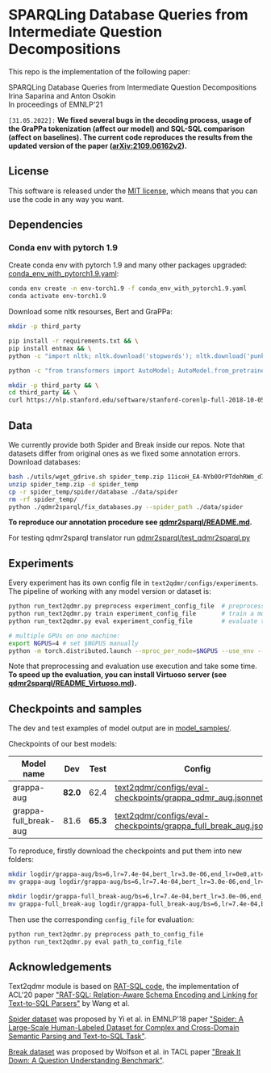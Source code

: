 # SPARQLing Database Queries from Intermediate Question Decompositions

This repo is the implementation of the following paper:

SPARQLing Database Queries from Intermediate Question Decompositions<br>
Irina Saparina and Anton Osokin<br>
In proceedings of EMNLP'21

`[31.05.2022]:` **We fixed several bugs in the decoding process, usage of the GraPPa tokenization (affect our model) and SQL-SQL comparison (affect on baselines). The current code reproduces the results from the updated version of the paper ([arXiv:2109.06162v2](https://arxiv.org/abs/2109.06162v2)).**

## License
This software is released under the [MIT license](./LICENSE), which means that you can use the code in any way you want.

## Dependencies
### Conda env with pytorch 1.9
Create conda env with pytorch 1.9 and many other packages upgraded: [conda_env_with_pytorch1.9.yaml](conda_env_with_pytorch1.9.yaml):
```bash
conda env create -n env-torch1.9 -f conda_env_with_pytorch1.9.yaml
conda activate env-torch1.9
```

Download some nltk resourses, Bert and GraPPa:
``` bash
mkdir -p third_party

pip install -r requirements.txt && \
pip install entmax && \
python -c "import nltk; nltk.download('stopwords'); nltk.download('punkt')"

python -c "from transformers import AutoModel; AutoModel.from_pretrained('bert-large-uncased-whole-word-masking'); AutoModel.from_pretrained('Salesforce/grappa_large_jnt')"

mkdir -p third_party && \
cd third_party && \
curl https://nlp.stanford.edu/software/stanford-corenlp-full-2018-10-05.zip | jar xv
```

## Data
We currently provide both Spider and Break inside our repos. Note that datasets differ from original ones as we fixed some annotation errors. 
Download databases:
```bash
bash ./utils/wget_gdrive.sh spider_temp.zip 11icoH_EA-NYb0OrPTdehRWm_d7-DIzWX
unzip spider_temp.zip -d spider_temp
cp -r spider_temp/spider/database ./data/spider
rm -rf spider_temp/
python ./qdmr2sparql/fix_databases.py --spider_path ./data/spider
```

**To reproduce our annotation procedure see [qdmr2sparql/README.md](qdmr2sparql/README.md).**

For testing qdmr2sparql translator run [qdmr2sparql/test_qdmr2sparql.py](qdmr2sparql/test_qdmr2sparql.py)

## Experiments
Every experiment has its own config file in `text2qdmr/configs/experiments`.
The pipeline of working with any model version or dataset is: 

``` bash
python run_text2qdmr.py preprocess experiment_config_file  # preprocess the data
python run_text2qdmr.py train experiment_config_file       # train a model
python run_text2qdmr.py eval experiment_config_file        # evaluate the results

# multiple GPUs on one machine:
export NGPUS=4 # set $NGPUS manually
python -m torch.distributed.launch --nproc_per_node=$NGPUS --use_env --master_port `./utils/get_free_port.sh`  run_text2qdmr.py train experiment_config_file
```

Note that preprocessing and evaluation use execution and take some time. **To speed up the evaluation, you can install Virtuoso server (see [qdmr2sparql/README_Virtuoso.md](qdmr2sparql/README_Virtuoso.md)).**

## Checkpoints and samples

The dev and test examples of model output are in [model_samples/](model_samples/).

Checkpoints of our best models:

| Model name  | Dev | Test | Config | Link |
| ----------- | ----------- | ----------- | ----------- | ----------- |
| grappa-aug        | **82.0**   | 62.4 | [text2qdmr/configs/eval-checkpoints/grappa_qdmr_aug.jsonnet](text2qdmr/configs/eval-checkpoints/grappa_qdmr_aug.jsonnet) | [Google Drive](https://drive.google.com/file/d/1xfTxIYlqJ1G-tSrgyI7h20hTE5_we-jy/view?usp=sharing) |
| grappa-full_break-aug | 81.6   | **65.3** | [text2qdmr/configs/eval-checkpoints/grappa_full_break_aug.jsonnet](text2qdmr/configs/eval-checkpoints/grappa_full_break_aug.jsonnet)  | [Google Drive](https://drive.google.com/file/d/1wwAZGr6d6v_gP_mMcOaUZEk_A1qX2z0H/view?usp=sharing) |

To reproduce, firstly download the checkpoints and put them into new folders:
``` bash
mkdir logdir/grappa-aug/bs=6,lr=7.4e-04,bert_lr=3.0e-06,end_lr=0e0,att=1
mv grappa-aug logdir/grappa-aug/bs=6,lr=7.4e-04,bert_lr=3.0e-06,end_lr=0e0,att=1/model_checkpoint-00080000

mkdir logdir/grappa-full_break-aug/bs=6,lr=7.4e-04,bert_lr=3.0e-06,end_lr=0e0,att=1
mv grappa-full_break-aug logdir/grappa-full_break-aug/bs=6,lr=7.4e-04,bert_lr=3.0e-06,end_lr=0e0,att=1/model_checkpoint-00081000
```

Then use the corresponding `config_file` for evaluation:
``` bash
python run_text2qdmr.py preprocess path_to_config_file
python run_text2qdmr.py eval path_to_config_file
```

## Acknowledgements
Text2qdmr module is based on [RAT-SQL code](https://github.com/microsoft/rat-sql), the implementation of ACL'20 paper ["RAT-SQL: Relation-Aware Schema Encoding and Linking for Text-to-SQL Parsers"](https://arxiv.org/abs/1911.04942v5) by Wang et al.

[Spider dataset](https://yale-lily.github.io/spider) was proposed by Yi et al. in EMNLP'18 paper ["Spider: A Large-Scale Human-Labeled Dataset for Complex and Cross-Domain Semantic Parsing and Text-to-SQL Task"](https://arxiv.org/abs/1809.08887v5).

[Break dataset](https://allenai.github.io/Break/) was proposed by Wolfson et al. in TACL paper ["Break It Down: A Question Understanding Benchmark"](https://arxiv.org/abs/2001.11770v1).
